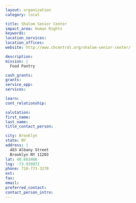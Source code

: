 ```yaml
---
layout: organization
category: local

title: Shalom Senior Center
impact_area: Human Rights
keywords: 
location_services: 
location_offices: 
website: http://www.chcentral.org/shalom-senior-center/

description: 
mission: |
  Food Pantry

cash_grants: 
grants: 
service_opp: 
services: 

learn: 
cont_relationship: 

salutation: 
first_name: 
last_name: 
title_contact_person: 

city: Brooklyn
state: NY
address: |
  483 Albany Street  
  Brooklyn NY 11203
lat: 40.663466
lng: -73.939972
phone: 718-773-3270
ext: 
fax: 
email: 
preferred_contact: 
contact_person_intro: 
---
```

